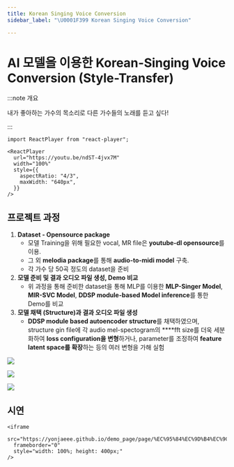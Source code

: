 ```yaml
---
title: Korean Singing Voice Conversion
sidebar_label: "\U0001F399 Korean Singing Voice Conversion"

---
```

# AI 모델을 이용한 Korean-Singing Voice Conversion (Style-Transfer)

:::note 개요

내가 좋아하는 가수의 목소리로 다른 가수들의 노래를 듣고 싶다!

:::

```mdx-code-block
import ReactPlayer from "react-player";

<ReactPlayer
  url="https://youtu.be/ndST-4jvx7M"
  width="100%"
  style={{
    aspectRatio: "4/3",
    maxWidth: "640px",
  }}
/>
```

## 프로젝트 과정

1. **Dataset - Opensource package**
   * 모델 Training을 위해 필요한 vocal, MR file은 **youtube-dl opensource**를 이용.
   * 그 외 **melodia package**를 통해 **audio-to-midi model** 구축.
   * 각 가수 당 50곡 정도의 dataset을 준비
2. **모델 준비 및 결과 오디오 파일 생성, Demo 비교**
   * 위 과정을 통해 준비한 dataset을 통해 MLP를 이용한 **MLP-Singer Model**, **MIR-SVC Model**, **DDSP module-based Model inference**를 통한 Demo를 비교
3. **모델 채택 (Structure)과 결과 오디오 파일 생성**
   * **DDSP module based autoencoder structure**를 채택하였으며, structure gin file에 각 audio mel-spectogram의 ****fft size를 더욱 세분화하여 **loss configuration을 변형**하거나, parameter를 조정하여 **feature latent space를 확장**하는 등의 여러 변형을 가해 실험

![](https://res.cloudinary.com/dr6b9c9ko/image/upload/v1666961556/conference/2021-2/Korean%20Singing%20Voice%20Conversion/singing_1_jrpc3u.png)

![](https://res.cloudinary.com/dr6b9c9ko/image/upload/v1666961554/conference/2021-2/Korean%20Singing%20Voice%20Conversion/singing_2_albs3z.png)

![](https://res.cloudinary.com/dr6b9c9ko/image/upload/v1666961562/conference/2021-2/Korean%20Singing%20Voice%20Conversion/singing_3_l3sqbf.png)

## 시연

```mdx-code-block
<iframe 
  src="https://yonjaeee.github.io/demo_page/page/%EC%95%84%EC%9D%B4%EC%9C%A0.html"
  frameborder="0"
  style="width: 100%; height: 400px;"
/>
```